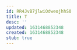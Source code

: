 ```yaml
---
id: RR4JvB7jlwiOdweojhhS0
title: T
desc: ''
updated: 1631468852348
created: 1631468852348
stub: true
---
```

